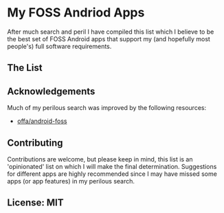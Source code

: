 # My FOSS Andriod Apps

After much search and peril I have compiled this list which I believe to be the best set of FOSS Android apps that support my (and hopefully most people's) full software requirements.

## The List




## Acknowledgements

Much of my perilous search was improved by the following resources:
- [offa/android-foss]([url](https://github.com/offa/android-foss))

## Contributing

Contributions are welcome, but please keep in mind, this list is an 'opinionated' list on which I will make the final determination. Suggestions for different apps are highly recommended since I may have missed some apps (or app features) in my perilous search.

## License: MIT
